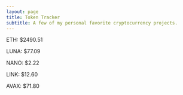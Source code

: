 ```yaml
---
layout: page
title: Token Tracker
subtitle: A few of my personal favorite cryptocurrency projects.
---
```


<!--BEGINCRYPTOINPUT-->
ETH: $2490.51

LUNA: $77.09

NANO: $2.22

LINK: $12.60

AVAX: $71.80

<!--ENDCRYPTOINPUT-->
